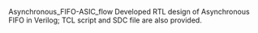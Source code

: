 Asynchronous_FIFO-ASIC_flow
Developed RTL design of Asynchronous FIFO in Verilog; TCL script and SDC file are also provided.

